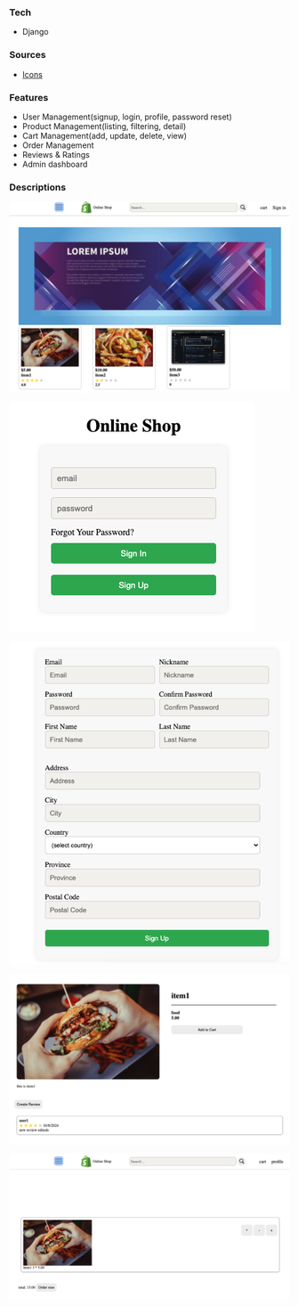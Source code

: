### Tech

- Django

### Sources

- [Icons](https://icons8.com/)

### Features
- User Management(signup, login, profile, password reset)
- Product Management(listing, filtering, detail)
- Cart Management(add, update, delete, view)
- Order Management
- Reviews & Ratings
- Admin dashboard


### Descriptions

![des1](/descriptions/des1.png)

![des2](/descriptions/des2.png)

![des3](/descriptions/des3.png)

![des4](/descriptions/des4.png)

![des5](/descriptions/des5.png)